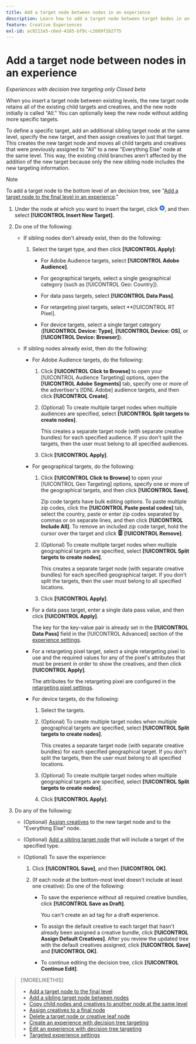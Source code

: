 ```yaml
---
title: Add a target node between nodes in an experience
description: Learn how to add a target node between target bodes in an ad experience.
feature: Creative Experiences
exl-id: ac9211e5-c6ed-4185-bf9c-c2689f1b2775
---
```

# Add a target node between nodes in an experience

*Experiences with decision tree targeting only*
*Closed beta*

When you insert a target node between existing levels, the new target node retains all of the existing child targets and creatives, and the new node initially is called "All." You can optionally keep the new node without adding more specific targets.

To define a specific target, add an additional sibling target node at the same level, specify the new target, and then assign creatives to just that target. This creates the new target node and moves all child targets and creatives that were previously assigned to "All" to a new "Everything Else" node at the same level. This way, the existing child branches aren't affected by the addition of the new target because only the new sibling node includes the new targeting information.

>[!NOTE]
>
>To add a target node to the bottom level of an decision tree, see "[Add a target node to the final level in an experience](experience-target-node-add-final.md)."

<!-- 1. [ways to get to the decision tree] -->

1. Under the node at which you want to insert the target, click ![Add](/help/creative/assets/add.png "Add"), and then select **[!UICONTROL Insert New Target]**.

1. Do one of the following:

   * If sibling nodes don't already exist, then do the following:
   
     1. Select the target type, and then click **[!UICONTROL Apply]**:
     
        * For Adobe Audience targets, select **[!UICONTROL Adobe Audience]**.
        
        * For geographical targets, select a single geographical category (such as [!UICONTROL Geo: Country]).
        
        * For data pass targets, select **[!UICONTROL Data Pass]**.
        
        * For retargeting pixel targets, select **[!UICONTROL RT Pixel].
        
        * For device targets, select a single target category (**[!UICONTROL Device: Type]**, **[!UICONTROL Device: OS]**, or **[!UICONTROL Device: Browser]**).

   * If sibling nodes already exist, then do the following:
   
     * For Adobe Audience targets, do the following:
     
       1. Click **[!UICONTROL Click to Browse]** to open your [!UICONTROL Audience Targeting] options, open the **[!UICONTROL Adobe Segments]** tab, specify one or more of the advertiser's [!DNL Adobe] audience targets, and then click **[!UICONTROL Create]**<!-- Why not "Save" like for the other node types/use cases? -->.
       
       1. (Optional) To create multiple target nodes when multiple audiences are specified, select **[!UICONTROL Split targets to create nodes]**.
       
          This creates a separate target node (with separate creative bundles) for each specified audience. If you don't split the targets, then the user must belong to all specified audiences.
          
       1. Click **[!UICONTROL Apply]**.

     * For geographical targets, do the following:
   
       1. Click **[!UICONTROL Click to Browse]** to open your [!UICONTROL Geo Targeting] options, specify one or more of the geographical targets, and then click **[!UICONTROL Save]**.
       
          Zip code targets have bulk editing options. To paste multiple zip codes, click the **[!UICONTROL Paste postal codes]** tab, select the country, paste or enter zip codes separated by commas or on separate lines, and then click **[!UICONTROL Include All]**. To remove an included zip code target, hold the cursor over the target and click ![Remove](/help/creative/assets/delete.png "Remove") **[!UICONTROL Remove]**.
     
       1. (Optional) To create multiple target nodes when multiple geographical targets are specified, select **[!UICONTROL Split targets to create nodes]**.
       
          This creates a separate target node (with separate creative bundles) for each specified geographical target. If you don't split the targets, then the user must belong to all specified locations.

       1. Click **[!UICONTROL Apply]**.

     * For a data pass target, enter a single data pass value, and then click **[!UICONTROL Apply]**.
     
       The key for the key-value pair is already set in the **[!UICONTROL Data Pass]** field in the [!UICONTROL Advanced] section of the [experience settings](experience-settings-targeting.md).

     * For a retargeting pixel target, select a single retargeting pixel to use and the required values for any of the pixel's attributes that must be present in order to show the creatives, and then click **[!UICONTROL Apply]**.
     
       The attributes for the retargeting pixel are configured in the [retargeting pixel settings](/help/creative/pixels/retargeting-pixel-manage.md).

     * For device targets, do the following:
      
        1. Select the targets.
        
        1. (Optional) To create multiple target nodes when multiple geographical targets are specified, select **[!UICONTROL Split targets to create nodes]**.
        
           This creates a separate target node (with separate creative bundles) for each specified geographical target. If you don't split the targets, then the user must belong to all specified locations.

        1. (Optional) To create multiple target nodes when multiple geographical targets are specified, select **[!UICONTROL Split targets to create nodes]**.

        1. Click **[!UICONTROL Apply]**.

1. Do any of the following:

   * (Optional) [Assign creatives](experience-assign-creative-bundles.md) to the new target node and to the "Everything Else" node.

   * (Optional) [Add a sibling target node](experience-target-node-add-sibling.md) that will include a target of the specified type.
   
   * (Optional) To save the experience:
   
     1. Click **[!UICONTROL Save]**, and then **[!UICONTROL OK]**.
     
     1. (If each node at the bottom-most level doesn't include at least one creative): Do one of the following:
     
        * To save the experience without all required creative bundles, click **[!UICONTROL Save as Draft]**.
        
          You can't create an ad tag for a draft experience.
        
        * To assign the default creative to each target that hasn't already been assigned a creative bundle, click **[!UICONTROL Assign Default Creatives]**. After you review the updated tree with the default creatives assigned, click **[!UICONTROL Save]** and **[!UICONTROL OK]**.
        
        * To continue editing the decision tree, click **[!UICONTROL Continue Edit]**.

>[!MORELIKETHIS]
>
>* [Add a target node to the final level](experience-target-node-add-final.md)
>* [Add a sibling target node between nodes](experience-target-node-add-sibling.md)
>* [Copy child nodes and creatives to another node at the same level](experience-target-node-copy.md)
>* [Assign creatives to a final node](experience-assign-creative-bundles.md)
>* [Delete a target node or creative leaf node](/help/creative/experiences/experience-target-node-delete.md)
>* [Create an experience with decision tree targeting](experience-create-targeting.md)
>* [Edit an experience with decision tree targeting](experience-edit-targeting.md)
>* [Targeted experience settings](experience-settings-targeting.md)
